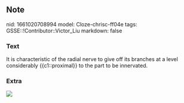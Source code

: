 ## Note
nid: 1661020708994
model: Cloze-chrisc-ff04e
tags: GSSE::!Contributor::Victor_Liu
markdown: false

### Text
It is characteristic of the radial nerve to give off its branches at a level considerably {{c1::proximal}} to the part to be innervated.

### Extra
<img src="paste-ba586fc4f7fb7e5a75e521186998123208a914c4.jpg">
